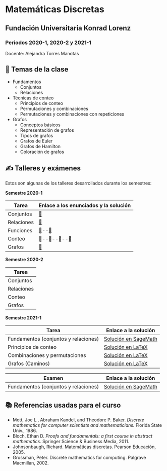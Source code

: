 # Matemáticas Discretas
## Fundación Universitaria Konrad Lorenz
### Periodos 2020-1, 2020-2 y 2021-1

Docente: Alejandra Torres Manotas 

## 📔 Temas de la clase

* Fundamentos
   * Conjuntos
   * Relaciones
* Técnicas de conteo 
   * Principios de conteo
   * Permutaciones y combinaciones
   * Permutaciones y combinaciones con repeticiones
* Grafos
   * Conceptos básicos
   * Representación de grafos
   * Tipos de grafos
   * Grafos de Euler
   * Grafos de Hamilton
   * Coloración de grafos
   
## ✍️ Talleres y exámenes

Estos son algunas de los talleres desarrollados durante los semestres:

**Semestre 2020-1**

| Tarea | Enlace a los enunciados y la solución|
| ---------- | ---------- |
| Conjuntos | [🔎](https://drive.google.com/file/d/1UruQdNjwH-5tQ1LVg4Dk8J3vPC_QZiJW/view?usp=sharing) |
| Relaciones| [🔎](https://drive.google.com/file/d/112ZxVDzN3Bh7lg7p22ejyLE3QyrHxZYm/view?usp=sharing)|
| Funciones | [🔎](https://drive.google.com/file/d/1Gb4pUO7sZ6nr7ETFFgESQ-XB2S25pcyz/view?usp=sharing)--[📝](https://drive.google.com/file/d/1Go8DCRRRRX6wTPzrTSYxyrKXk8Q_5hAf/view?usp=sharing)|
| Conteo | [🔎](https://drive.google.com/file/d/10efJKduF15Wghwv9IlItHMBIUntAoIxD/view?usp=sharing)--[📝](https://drive.google.com/file/d/1oc5nNZjOAcX7pi0iETPY-MjEq_ZREnWP/view?usp=sharing)--[📝](https://drive.google.com/file/d/1CwY-T3jDNa3TXQmhLwAfiy5Do0HE7Xnr/view?usp=sharing)--[📝](https://drive.google.com/file/d/17lfmprNJF3dU5h1C1dxwOplVAOZys5nz/view?usp=sharing)|
| Grafos | [🔎](https://drive.google.com/file/d/1cj8_pXKwTTJjkqWJPpFS9somn251cPqZ/view?usp=sharing)|

**Semestre 2020-2**

| Tarea |
| ---------- | 
| Conjuntos |
| Relaciones |
| Conteo |
| Grafos |

**Semestre 2021-1**

| Tarea | Enlace a la solución|
| ---------- | ---------- |
| Fundamentos (conjuntos y relaciones)  | [Solución en SageMath](https://alejandratm.github.io/DiscreteMaths-KL/SolTalleres/Tarea1(2021-1)Fundamentos/Solucion-Tarea-1.html)   |
| Principios de conteo  | [Solución en LaTeX](https://drive.google.com/file/d/1tD21HlR2GMpnxe9q343gSMBbBxWNhXgT/view?usp=sharing)   |
| Combinaciones y permutaciones| [Solución en LaTeX](https://drive.google.com/file/d/1bMmk84q1XAXUWuKhhBu2unYwCqGCdADj/view?usp=sharing) |
|Grafos (Caminos)| [Solución en LaTeX](https://drive.google.com/file/d/1mdWTW5jRwPJBsLZg52-DRpQ4JA6iJhbs/view?usp=sharing) |

| Examen | Enlace a la solución|
| ---------- | ---------- |
| Fundamentos (conjuntos y relaciones)  | [Solución en SageMath](https://alejandratm.github.io/DiscreteMaths-KL/SolParcial/SolucionExamen1-Fundamentos2021.html)   |

## 📚 Referencias usadas para el curso

* Mott, Joe L., Abraham Kandel, and Theodore P. Baker. *Discrete mathematics for computer scientists and mathematicians.* Florida State Univ., 1986.
* Bloch, Ethan D. *Proofs and fundamentals: a first course in abstract mathematics.* Springer Science & Business Media, 2011.
* Johnsonbaugh, Richard. Matemáticas discretas. Pearson Educación, 2005.
* Grossman, Peter. Discrete mathematics for computing. Palgrave Macmillan, 2002.
